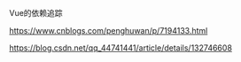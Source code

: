 Vue的依赖追踪

https://www.cnblogs.com/penghuwan/p/7194133.html

https://blog.csdn.net/qq_44741441/article/details/132746608